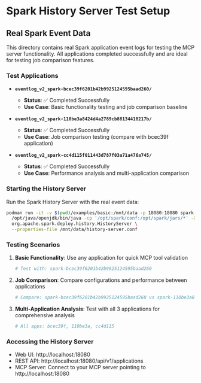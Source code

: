 # Spark History Server Test Setup

## Real Spark Event Data

This directory contains real Spark application event logs for testing the MCP server functionality. All applications completed successfully and are ideal for testing job comparison features.

### Test Applications

- **`eventlog_v2_spark-bcec39f6201b42b9925124595baad260/`**
  - **Status**: ✅ Completed Successfully
  - **Use Case**: Basic functionality testing and job comparison baseline

- **`eventlog_v2_spark-110be3a8424d4a2789cb88134418217b/`**
  - **Status**: ✅ Completed Successfully
  - **Use Case**: Job comparison testing (compare with bcec39f application)

- **`eventlog_v2_spark-cc4d115f011443d787f03a71a476a745/`**
  - **Status**: ✅ Completed Successfully
  - **Use Case**: Performance analysis and multi-application comparison

### Starting the History Server

Run the Spark History Server with the real event data:

```bash
podman run -it -v $(pwd)/examples/basic:/mnt/data -p 18080:18080 spark:3.5.5 \
  /opt/java/openjdk/bin/java -cp '/opt/spark/conf:/opt/spark/jars/*' -Xmx1g \
  org.apache.spark.deploy.history.HistoryServer \
  --properties-file /mnt/data/history-server.conf
```

### Testing Scenarios

1. **Basic Functionality**: Use any application for quick MCP tool validation
   ```bash
   # Test with: spark-bcec39f6201b42b9925124595baad260
   ```

2. **Job Comparison**: Compare configurations and performance between applications
   ```bash
   # Compare: spark-bcec39f6201b42b9925124595baad260 vs spark-110be3a8424d4a2789cb88134418217b
   ```

3. **Multi-Application Analysis**: Test with all 3 applications for comprehensive analysis
   ```bash
   # All apps: bcec39f, 110be3a, cc4d115
   ```

### Accessing the History Server

- Web UI: http://localhost:18080
- REST API: http://localhost:18080/api/v1/applications
- MCP Server: Connect to your MCP server pointing to http://localhost:18080
